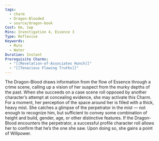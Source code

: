 ```yaml
---
tags:
  - charm
  - Dragon-Blooded
  - source/dragon-book
Cost: 6m, 1wp
Mins: Investigation 4, Essence 3
Type: Reflexive
Keywords:
  - Mute
  - Water
Duration: Instant
Prerequisite Charms:
  - "[[Revelation-of-Associates Hunch]]"
  - "[[Tenacious Flowing Truths]]"
---
```

The Dragon-Blood draws information from the flow of Essence through a crime scene, calling up a vision of her suspect from the murky depths of the past. When she succeeds on a case scene roll opposed by another character’s attempt at concealing evidence, she may activate this Charm. For a moment, her perception of the space around her is filled with a thick, heavy mist. She catches a glimpse of the perpetrator in the mist — not enough to recognize him, but sufficient to convey some combination of height and build, gender, age, or other distinctive features. If the Dragon-Blood encounters the perpetrator, a successful profile character roll allows her to confirm that he’s the one she saw. Upon doing so, she gains a point of Willpower.